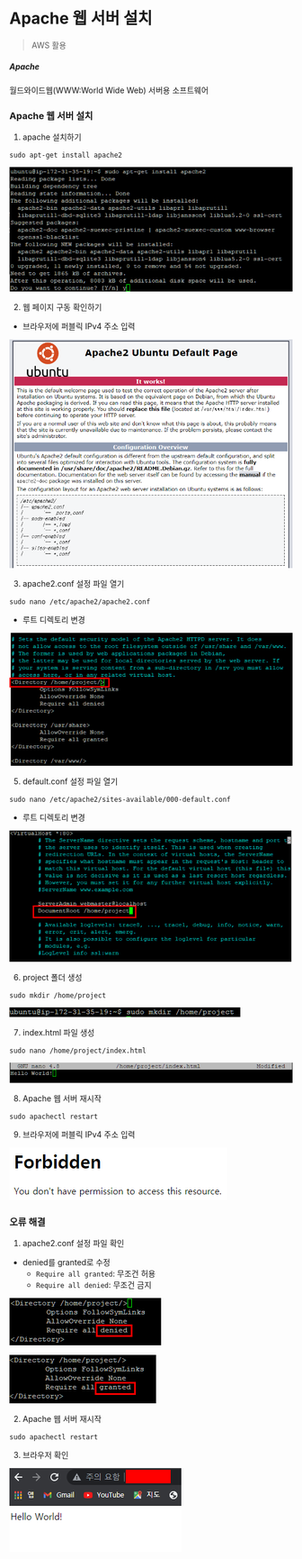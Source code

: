 # Apache 웹 서버 설치 

> AWS 활용



##### Apache

월드와이드웹(WWW:World Wide Web) 서버용 소프트웨어



### Apache 웹 서버 설치

1. apache 설치하기

```shell
sudo apt-get install apache2
```

![image-20210913221601830](Apache.assets/image-20210913221601830.png)

2. 웹 페이지 구동 확인하기

-  브라우저에 퍼블릭 IPv4 주소 입력

![image-20210913221907094](Apache.assets/image-20210913221907094.png)

3. apache2.conf 설정 파일 열기

```shell
sudo nano /etc/apache2/apache2.conf
```

- 루트 디렉토리 변경

![image-20210913222208539](Apache.assets/image-20210913222208539.png)

5. default.conf 설정 파일 열기

```shell
sudo nano /etc/apache2/sites-available/000-default.conf
```

- 루트 디렉토리 변경

![image-20210913222429208](Apache.assets/image-20210913222429208.png)

6. project 폴더 생성

``` shell
sudo mkdir /home/project
```

![image-20210913222627650](Apache.assets/image-20210913222627650.png)

7. index.html 파일 생성

```shell
sudo nano /home/project/index.html
```

![image-20210913222741244](Apache.assets/image-20210913222741244.png)

8. Apache 웹 서버 재시작

```shell
sudo apachectl restart
```

9.  브라우저에 퍼블릭 IPv4 주소 입력

![image-20210913223041764](Apache.assets/image-20210913223041764.png)



### 오류 해결

1. apache2.conf 설정 파일 확인

- denied를 granted로 수정 
  - `Require all granted`: 무조건 허용
  - `Require all denied`: 무조건 금지

![image-20210913223451691](Apache.assets/image-20210913223451691.png)

![image-20210913223515600](Apache.assets/image-20210913223515600.png)

2. Apache 웹 서버 재시작

```shell
sudo apachectl restart
```

3. 브라우저 확인

![image-20210913223735538](Apache.assets/image-20210913223735538.png)


